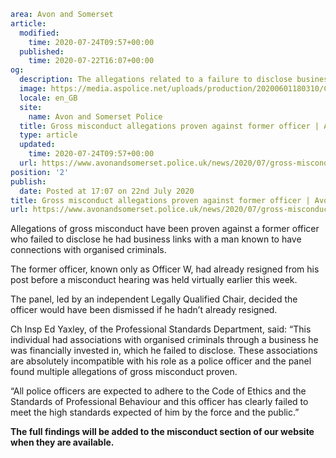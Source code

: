 ```yaml
area: Avon and Somerset
article:
  modified:
    time: 2020-07-24T09:57+00:00
  published:
    time: 2020-07-22T16:07+00:00
og:
  description: The allegations related to a failure to disclose business links with a man known to have connections with organised criminals.
  image: https://media.aspolice.net/uploads/production/20200601180310/Crest.jpg
  locale: en_GB
  site:
    name: Avon and Somerset Police
  title: Gross misconduct allegations proven against former officer | Avon and Somerset Police
  type: article
  updated:
    time: 2020-07-24T09:57+00:00
  url: https://www.avonandsomerset.police.uk/news/2020/07/gross-misconduct-allegations-proven-against-former-officer/
position: '2'
publish:
  date: Posted at 17:07 on 22nd July 2020
title: Gross misconduct allegations proven against former officer | Avon and Somerset Police
url: https://www.avonandsomerset.police.uk/news/2020/07/gross-misconduct-allegations-proven-against-former-officer/
```

Allegations of gross misconduct have been proven against a former officer who failed to disclose he had business links with a man known to have connections with organised criminals.

The former officer, known only as Officer W, had already resigned from his post before a misconduct hearing was held virtually earlier this week.

The panel, led by an independent Legally Qualified Chair, decided the officer would have been dismissed if he hadn’t already resigned.

Ch Insp Ed Yaxley, of the Professional Standards Department, said: “This individual had associations with organised criminals through a business he was financially invested in, which he failed to disclose. These associations are absolutely incompatible with his role as a police officer and the panel found multiple allegations of gross misconduct proven.

“All police officers are expected to adhere to the Code of Ethics and the Standards of Professional Behaviour and this officer has clearly failed to meet the high standards expected of him by the force and the public.”

**The full findings will be added to the misconduct section of our website when they are available.**

